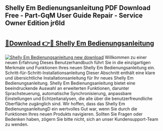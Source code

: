 ## Shelly Em Bedienungsanleitung PDF Download Free - Part-GqM User Guide Repair - Service Owner Edition jr6Id

# <h2><a href="http://df4mm1.blite.top/?on=Shelly+Em+Bedienungsanleitung">🔗Download 👉🔴 Shelly Em Bedienungsanleitung</a></h2>

[![Shelly Em Bedienungsanleitung new download](https://i.imgur.com/lujVjoI.png)](http://df4mm1.blite.top/?on=Shelly+Em+Bedienungsanleitung)
Willkommen zu einer neuen Erfahrung Dieses Benutzerhandbuch führt Sie in die einzigartigen Merkmale und Funktionen Ihres neuen Shelly Em Bedienungsanleitung ein. Schritt-für-Schritt-Installationsanleitung Dieser Abschnitt enthält eine klare und übersichtliche Installationsanleitung für Ihr neues Shelly Em Bedienungsanleitung. Shelly Em Bedienungsanleitung bietet eine beeindruckende Auswahl an erweiterten Funktionen, darunter Sprachsteuerung, automatische Synchronisierung, anpassbare Einstellungen und Echtzeitanalysen, die alle über die benutzerfreundliche Oberfläche zugänglich sind. Wir hoffen, dass das Shelly Em BedienungsanleitungD ein wertvolles Gut war, wenn Sie durch die Funktionen Ihres neuen Produkts navigieren. Sollten Sie Fragen oder Bedenken haben, zögern Sie bitte nicht, sich an unser Kundensupport-Team zu wenden.
